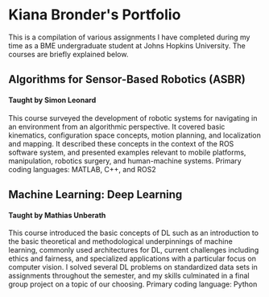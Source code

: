 # Kiana Bronder's Portfolio

This is a compilation of various assignments I have completed during my time as a BME undergraduate student at Johns Hopkins University. The courses are briefly explained below.

## Algorithms for Sensor-Based Robotics (ASBR)
#### Taught by Simon Leonard
This course surveyed the development of robotic systems for navigating in an environment from an algorithmic perspective. It covered basic kinematics, configuration space concepts, motion planning, and localization and mapping. It described these concepts in the context of the ROS software system, and presented examples relevant to mobile platforms, manipulation, robotics surgery, and human-machine systems.
Primary coding languages: MATLAB, C++, and ROS2

## Machine Learning: Deep Learning
#### Taught by Mathias Unberath
This course introduced the basic concepts of DL such as an introduction to the basic theoretical and methodological underpinnings of
machine learning, commonly used architectures for DL, current challenges including ethics and fairness, and specialized applications with a particular focus on computer vision. I solved several DL problems on standardized data sets in assignments throughout the semester, and my skills culminated in a final group project on a topic of our choosing.
Primary coding language: Python
